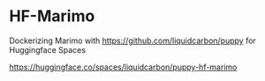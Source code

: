 # HF-Marimo

Dockerizing Marimo with https://github.com/liquidcarbon/puppy for Huggingface Spaces

https://huggingface.co/spaces/liquidcarbon/puppy-hf-marimo
